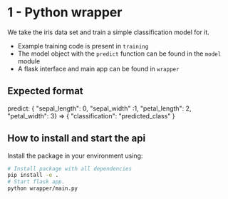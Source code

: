 # 1 - Python wrapper

We take the iris data set and train a simple classification model for it.

* Example training code is present in `training`
* The model object with the `predict` function can be found in the `model` module
* A flask interface and main app can be found in `wrapper`

## Expected format

predict: { "sepal_length": 0, "sepal_width" :1, "petal_length": 2, "petal_width": 3} => { "classification": "predicted_class" }

## How to install and start the api

Install the package in your environment using:

``` bash
# Install package with all dependencies
pip install -e . 
# Start flask app.
python wrapper/main.py
```


